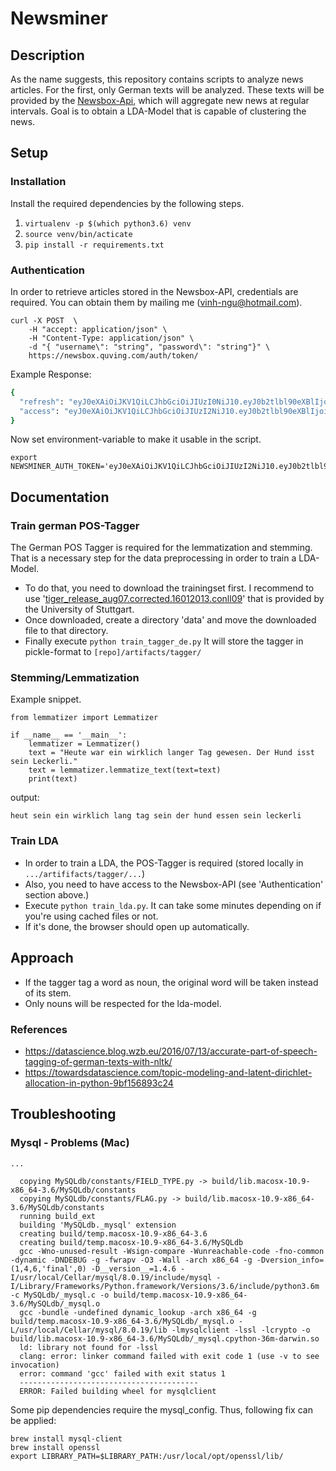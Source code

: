 # Newsminer

## Description
As the name suggests, this repository contains scripts to analyze news articles. 
For the first, only German texts will be analyzed. These texts will be provided by the [Newsbox-Api](https://newsbox.quving.com), which will aggregate new news at regular intervals.
Goal is to obtain a LDA-Model that is capable of clustering the news.


## Setup

### Installation
Install the required dependencies by the following steps.
1. ```virtualenv -p $(which python3.6) venv```
2. ```source venv/bin/acticate```
3. ```pip install -r requirements.txt```


### Authentication
In order to retrieve articles stored in the Newsbox-API, credentials are required.
You can obtain them by mailing me (vinh-ngu@hotmail.com).

```
curl -X POST  \ 
    -H "accept: application/json" \
    -H "Content-Type: application/json" \ 
    -d "{ "username\": "string", "password\": "string"}" \
    https://newsbox.quving.com/auth/token/
```

Example Response:
```bash
{
  "refresh": "eyJ0eXAiOiJKV1QiLCJhbGciOiJIUzI0NiJ10.eyJ0b2tlbl90eXBlIjoicmVmcmVzaCIsI2J...",
  "access": "eyJ0eXAiOiJKV1QiLCJhbGciOiJIUzI2NiJ10.eyJ0b2tlbl90eXBlIjoiYWNjZXNzIiwiZX..."
}
```

Now set environment-variable to make it usable in the script.
```
export NEWSMINER_AUTH_TOKEN='eyJ0eXAiOiJKV1QiLCJhbGciOiJIUzI2NiJ10.eyJ0b2tlbl90eXBlIjoiYWNjZXNzIiwiZX...'
```
## Documentation
### Train german POS-Tagger
The German POS Tagger is required for the lemmatization and stemming. That is a necessary step for the data preprocessing
in order to train a LDA-Model.

- To do that, you need to download the trainingset first. I recommend to use 
'[tiger_release_aug07.corrected.16012013.conll09](https://www.ims.uni-stuttgart.de/documents/ressourcen/korpora/tiger-corpus/download/start.html)'
 that is provided by the University of Stuttgart.
- Once downloaded, create a directory 'data' and move the downloaded file to that directory.
- Finally execute ``` python train_tagger_de.py ``` It will store the tagger in pickle-format to 
```[repo]/artifacts/tagger/```

 
### Stemming/Lemmatization
Example snippet.
```
from lemmatizer import Lemmatizer

if __name__ == '__main__':
    lemmatizer = Lemmatizer()
    text = "Heute war ein wirklich langer Tag gewesen. Der Hund isst sein Leckerli."
    text = lemmatizer.lemmatize_text(text=text)
    print(text)
```

output:

```heut sein ein wirklich lang tag sein der hund essen sein leckerli```

### Train LDA
- In order to train a LDA, the POS-Tagger is required (stored locally in ```.../artififacts/tagger/...```)
- Also, you need to have access to the Newsbox-API (see 'Authentication' section above.)
- Execute ```python train_lda.py```. It can take some minutes depending on if you're using cached files or not.
- If it's done, the browser should open up automatically.


## Approach
- If the tagger tag a word as noun, the original word will be taken instead of its stem.
- Only nouns will be respected for the lda-model.

### References
- https://datascience.blog.wzb.eu/2016/07/13/accurate-part-of-speech-tagging-of-german-texts-with-nltk/ 
- https://towardsdatascience.com/topic-modeling-and-latent-dirichlet-allocation-in-python-9bf156893c24


## Troubleshooting
### Mysql - Problems (Mac)
```
...

  copying MySQLdb/constants/FIELD_TYPE.py -> build/lib.macosx-10.9-x86_64-3.6/MySQLdb/constants
  copying MySQLdb/constants/FLAG.py -> build/lib.macosx-10.9-x86_64-3.6/MySQLdb/constants
  running build_ext
  building 'MySQLdb._mysql' extension
  creating build/temp.macosx-10.9-x86_64-3.6
  creating build/temp.macosx-10.9-x86_64-3.6/MySQLdb
  gcc -Wno-unused-result -Wsign-compare -Wunreachable-code -fno-common -dynamic -DNDEBUG -g -fwrapv -O3 -Wall -arch x86_64 -g -Dversion_info=(1,4,6,'final',0) -D__version__=1.4.6 -I/usr/local/Cellar/mysql/8.0.19/include/mysql -I/Library/Frameworks/Python.framework/Versions/3.6/include/python3.6m -c MySQLdb/_mysql.c -o build/temp.macosx-10.9-x86_64-3.6/MySQLdb/_mysql.o
  gcc -bundle -undefined dynamic_lookup -arch x86_64 -g build/temp.macosx-10.9-x86_64-3.6/MySQLdb/_mysql.o -L/usr/local/Cellar/mysql/8.0.19/lib -lmysqlclient -lssl -lcrypto -o build/lib.macosx-10.9-x86_64-3.6/MySQLdb/_mysql.cpython-36m-darwin.so
  ld: library not found for -lssl
  clang: error: linker command failed with exit code 1 (use -v to see invocation)
  error: command 'gcc' failed with exit status 1
  ----------------------------------------
  ERROR: Failed building wheel for mysqlclient
```
Some pip dependencies require the mysql_config. Thus, following fix can be applied:

```
brew install mysql-client
brew install openssl
export LIBRARY_PATH=$LIBRARY_PATH:/usr/local/opt/openssl/lib/
```

